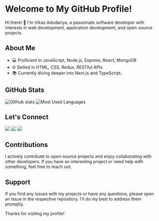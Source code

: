 # Welcome to My GitHub Profile!

Hi there! 👋 I'm Vikas Adodariya, a passionate software developer with interests in web development, application development, and open-source projects.

## About Me

- 💻 Proficient in JavaScript, Node.js, Express, React, MongoDB
- 🌐 Skilled in HTML, CSS, Redux, RESTful APIs
- 📚 Currently diving deeper into Next.js and TypeScript..

## GitHub Stats
![GitHub stats](https://github-readme-stats.vercel.app/api?username=VIKASADODARIYA&show_icons=true&theme=algolia)
![Most Used Languages](https://github-readme-stats.vercel.app/api/top-langs/?username=VIKASADODARIYA&layout=compact&theme=algolia)

## Let's Connect
 [<img src="https://img.icons8.com/fluent/48/000000/gmail.png"/>](mailto:adodariyavikas@gmail.com) [<img src="https://img.icons8.com/color/48/000000/linkedin.png"/>](https://www.linkedin.com/in/vikas-adodariya-22b719242) [<img src="https://img.icons8.com/color/48/000000/twitter.png"/>](https://x.com/Vikas_Patel_10)

## Contributions

I actively contribute to open-source projects and enjoy collaborating with other developers. If you have an interesting project or need help with something, feel free to reach out.

## Support

If you find any issues with my projects or have any questions, please open an issue in the respective repository. I'll do my best to address them promptly.

Thanks for visiting my profile!
